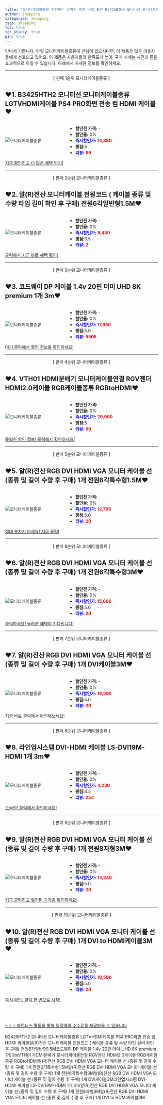 ```yaml
---
title: "모니터케이블종류 추천하는 강력한 추천 바로 확인 B3425HTH2 모니터선 모니터케이블종류 LGTVHDMI케이블 PS4"
author: shopping
categories: shopping
tags: shopping
toc: true
toc_sticky: true
pin: true
---
```

만나서 기쁩니다. 만일 모니터케이블종류에 관심이 있으시다면,  이 제품은 많은 이용자들에게 선호되고 있어요. 이 제품은 사용자들의 만족도가 높아, 구매 시에는 시간과 돈을 효과적으로 아낄 수 있습니다. 아래에서 자세한 정보를 확인하세요.

---
<p class="toplist" style="margin: 0 auto; display: block; width: fit-content;">[ 판매 1순위 모니터케이블종류 ]</p>

<h2><strong>❤️1. B3425HTH2 모니터선 모니터케이블종류 LGTVHDMI케이블 PS4 PRO화면 전송 컴 HDMI 케이블❤️</strong></h2>

<div style="display: flex; align-items: center;">
    <div style="flex: 0.4;">
        <img src="https://thumbnail7.coupangcdn.com/thumbnails/remote/230x230ex/image/vendor_inventory/e8cc/d5d0d090fe75c0b38dc42acfd47239e065ac966eb7185b05feeda4e3a960.jpg" alt="모니터케이블종류" style="max-width: 100%;">
    </div>
    <div style="flex: 0.6; margin-left: 10px;">
        <ul>
            <li><strong>할인전 가격:</strong> <del style="color: red;">-</del></li>
            <li><strong>할인율:</strong> 0%</li>
            <li><span style='color:blue'><strong>즉시할인가:</strong></span> <span style='color:red'><strong>14,880</strong></span></li>
            <li><strong>평점:</strong>5</li>
            <li><span style='color:blue'><strong>리뷰:</strong></span> <span style='color:red'><strong>99</strong></span></li>
        </ul>
    </div>
</div>
<div class="center">
    <a href="https://William4Davisa.github.io?lptag=AF9450613&subid=githubio&pageKey=2021431930&traceid=V0-153&itemId=3438633336&vendorItemId=71424873927" class="myButton">
        지금 확인하고 더 많은 혜택 받기!
    </a>
</div>


---
<p class="toplist" style="margin: 0 auto; display: block; width: fit-content;">[ 판매 2순위 모니터케이블종류 ]</p>

<h2><strong>❤️2. 알(R)전산 모니터케이블 전원코드 ( 케이블 종류 및 수량 타입 길이 확인 후 구매) 전원6각일반형1.5M❤️</strong></h2>

<div style="display: flex; align-items: center;">
    <div style="flex: 0.4;">
        <img src="https://thumbnail6.coupangcdn.com/thumbnails/remote/230x230ex/image/vendor_inventory/8a1d/4a11ae3153d09a3d7baf90c68584671f4072f68e7bb8b5d1d2a28f073d7e.jpg" alt="모니터케이블종류" style="max-width: 100%;">
    </div>
    <div style="flex: 0.6; margin-left: 10px;">
        <ul>
            <li><strong>할인전 가격:</strong> <del style="color: red;">-</del></li>
            <li><strong>할인율:</strong> 0%</li>
            <li><span style='color:blue'><strong>즉시할인가:</strong></span> <span style='color:red'><strong>8,430</strong></span></li>
            <li><strong>평점:</strong>3.5</li>
            <li><span style='color:blue'><strong>리뷰:</strong></span> <span style='color:red'><strong>2</strong></span></li>
        </ul>
    </div>
</div>
<div class="center">
    <a href="https://William4Davisa.github.io?lptag=AF9450613&subid=githubio&pageKey=6734212525&traceid=V0-153&itemId=15700111332&vendorItemId=74319904833" class="myButton">
        클릭해서 지금 바로 혜택 확인!
    </a>
</div>


---
<p class="toplist" style="margin: 0 auto; display: block; width: fit-content;">[ 판매 3순위 모니터케이블종류 ]</p>

<h2><strong>❤️3. 코드웨이 DP 케이블 1.4v 20핀 더미 UHD 8K premium 1개 3m❤️</strong></h2>

<div style="display: flex; align-items: center;">
    <div style="flex: 0.4;">
        <img src="https://thumbnail6.coupangcdn.com/thumbnails/remote/230x230ex/image/retail/images/231616669168651-e36500c0-68fe-464c-9096-0117341b9e60.jpg" alt="모니터케이블종류" style="max-width: 100%;">
    </div>
    <div style="flex: 0.6; margin-left: 10px;">
        <ul>
            <li><strong>할인전 가격:</strong> <del style="color: red;">-</del></li>
            <li><strong>할인율:</strong> 0%</li>
            <li><span style='color:blue'><strong>즉시할인가:</strong></span> <span style='color:red'><strong>17,950</strong></span></li>
            <li><strong>평점:</strong>5.0</li>
            <li><span style='color:blue'><strong>리뷰:</strong></span> <span style='color:red'><strong>5505</strong></span></li>
        </ul>
    </div>
</div>
<div class="center">
    <a href="https://William4Davisa.github.io?lptag=AF9450613&subid=githubio&pageKey=5268128079&traceid=V0-153&itemId=7501034867&vendorItemId=74791791090" class="myButton">
        여기 클릭해서 할인 정보를 확인하세요!
    </a>
</div>


---
<p class="toplist" style="margin: 0 auto; display: block; width: fit-content;">[ 판매 4순위 모니터케이블종류 ]</p>

<h2><strong>❤️4. VTH01 HDMI분배기 모니터케이블연결 RGV젠더 HDMI2.0케이블 RGB케이블종류 RGBtoHDMI❤️</strong></h2>

<div style="display: flex; align-items: center;">
    <div style="flex: 0.4;">
        <img src="https://thumbnail9.coupangcdn.com/thumbnails/remote/230x230ex/image/vendor_inventory/21c8/c00cc2778fb11f563fe808bf5e35a533658106aec349bfddd2121ad8d4f6.jpg" alt="모니터케이블종류" style="max-width: 100%;">
    </div>
    <div style="flex: 0.6; margin-left: 10px;">
        <ul>
            <li><strong>할인전 가격:</strong> <del style="color: red;">-</del></li>
            <li><strong>할인율:</strong> 0%</li>
            <li><span style='color:blue'><strong>즉시할인가:</strong></span> <span style='color:red'><strong>29,900</strong></span></li>
            <li><strong>평점:</strong>5</li>
            <li><span style='color:blue'><strong>리뷰:</strong></span> <span style='color:red'><strong>99</strong></span></li>
        </ul>
    </div>
</div>
<div class="center">
    <a href="https://William4Davisa.github.io?lptag=AF9450613&subid=githubio&pageKey=5031161578&traceid=V0-153&itemId=6757531853&vendorItemId=74050394675" class="myButton">
        특별한 할인 정보! 클릭해서 확인하세요!
    </a>
</div>


---
<p class="toplist" style="margin: 0 auto; display: block; width: fit-content;">[ 판매 5순위 모니터케이블종류 ]</p>

<h2><strong>❤️5. 알(R)전산 RGB DVI HDMI VGA 모니터 케이블 선 (종류 및 길이 수량 후 구매) 1개 전원6각특수형1.5M❤️</strong></h2>

<div style="display: flex; align-items: center;">
    <div style="flex: 0.4;">
        <img src="https://thumbnail8.coupangcdn.com/thumbnails/remote/230x230ex/image/vendor_inventory/7747/151e3fddd9ed64ac4d92407aca24058e6ad639f2151c83beed4ef3246fc6.jpg" alt="모니터케이블종류" style="max-width: 100%;">
    </div>
    <div style="flex: 0.6; margin-left: 10px;">
        <ul>
            <li><strong>할인전 가격:</strong> <del style="color: red;">-</del></li>
            <li><strong>할인율:</strong> 0%</li>
            <li><span style='color:blue'><strong>즉시할인가:</strong></span> <span style='color:red'><strong>12,790</strong></span></li>
            <li><strong>평점:</strong>5.0</li>
            <li><span style='color:blue'><strong>리뷰:</strong></span> <span style='color:red'><strong>20</strong></span></li>
        </ul>
    </div>
</div>
<div class="center">
    <a href="https://William4Davisa.github.io?lptag=AF9450613&subid=githubio&pageKey=6734223504&traceid=V0-153&itemId=15700150642&vendorItemId=77882738990" class="myButton">
        절대 놓치지 마세요! 지금 클릭!
    </a>
</div>


---
<p class="toplist" style="margin: 0 auto; display: block; width: fit-content;">[ 판매 6순위 모니터케이블종류 ]</p>

<h2><strong>❤️6. 알(R)전산 RGB DVI HDMI VGA 모니터 케이블 선 (종류 및 길이 수량 후 구매) 1개 전원6각특수형3M❤️</strong></h2>

<div style="display: flex; align-items: center;">
    <div style="flex: 0.4;">
        <img src="https://thumbnail8.coupangcdn.com/thumbnails/remote/230x230ex/image/vendor_inventory/c7dc/c98a0de1501aafd8b99b839f6e12e4d882fe7d848910d7284ebca20a36b3.jpg" alt="모니터케이블종류" style="max-width: 100%;">
    </div>
    <div style="flex: 0.6; margin-left: 10px;">
        <ul>
            <li><strong>할인전 가격:</strong> <del style="color: red;">-</del></li>
            <li><strong>할인율:</strong> 0%</li>
            <li><span style='color:blue'><strong>즉시할인가:</strong></span> <span style='color:red'><strong>15,690</strong></span></li>
            <li><strong>평점:</strong>5.0</li>
            <li><span style='color:blue'><strong>리뷰:</strong></span> <span style='color:red'><strong>20</strong></span></li>
        </ul>
    </div>
</div>
<div class="center">
    <a href="https://William4Davisa.github.io?lptag=AF9450613&subid=githubio&pageKey=6734223504&traceid=V0-153&itemId=15700150641&vendorItemId=77882738897" class="myButton">
        클릭하세요! 놀라운 혜택이 기다립니다!
    </a>
</div>


---
<p class="toplist" style="margin: 0 auto; display: block; width: fit-content;">[ 판매 7순위 모니터케이블종류 ]</p>

<h2><strong>❤️7. 알(R)전산 RGB DVI HDMI VGA 모니터 케이블 선 (종류 및 길이 수량 후 구매) 1개 DVI케이블3M❤️</strong></h2>

<div style="display: flex; align-items: center;">
    <div style="flex: 0.4;">
        <img src="https://thumbnail9.coupangcdn.com/thumbnails/remote/230x230ex/image/vendor_inventory/ea83/086933573d1cd361514758edab0d7b3a82c235fd33e6bd404d248de92518.jpg" alt="모니터케이블종류" style="max-width: 100%;">
    </div>
    <div style="flex: 0.6; margin-left: 10px;">
        <ul>
            <li><strong>할인전 가격:</strong> <del style="color: red;">-</del></li>
            <li><strong>할인율:</strong> 0%</li>
            <li><span style='color:blue'><strong>즉시할인가:</strong></span> <span style='color:red'><strong>18,590</strong></span></li>
            <li><strong>평점:</strong>5.0</li>
            <li><span style='color:blue'><strong>리뷰:</strong></span> <span style='color:red'><strong>20</strong></span></li>
        </ul>
    </div>
</div>
<div class="center">
    <a href="https://William4Davisa.github.io?lptag=AF9450613&subid=githubio&pageKey=6734223504&traceid=V0-153&itemId=15700150625&vendorItemId=77882739054" class="myButton">
        지금 바로 클릭해서 확인해보세요!
    </a>
</div>


---
<p class="toplist" style="margin: 0 auto; display: block; width: fit-content;">[ 판매 8순위 모니터케이블종류 ]</p>

<h2><strong>❤️8. 라인업시스템 DVI-HDMI 케이블 LS-DVI19M-HDMI 1개 3m❤️</strong></h2>

<div style="display: flex; align-items: center;">
    <div style="flex: 0.4;">
        <img src="https://thumbnail9.coupangcdn.com/thumbnails/remote/230x230ex/image/retail/images/2018/04/06/12/6/2d658a53-0c40-4d94-8011-75d612b36dc1.jpg" alt="모니터케이블종류" style="max-width: 100%;">
    </div>
    <div style="flex: 0.6; margin-left: 10px;">
        <ul>
            <li><strong>할인전 가격:</strong> <del style="color: red;">-</del></li>
            <li><strong>할인율:</strong> 0%</li>
            <li><span style='color:blue'><strong>즉시할인가:</strong></span> <span style='color:red'><strong>4,230</strong></span></li>
            <li><strong>평점:</strong>4.5</li>
            <li><span style='color:blue'><strong>리뷰:</strong></span> <span style='color:red'><strong>254</strong></span></li>
        </ul>
    </div>
</div>
<div class="center">
    <a href="https://William4Davisa.github.io?lptag=AF9450613&subid=githubio&pageKey=78737516&traceid=V0-153&itemId=253962232&vendorItemId=3618314013" class="myButton">
        오늘만! 클릭해서 확인하세요!
    </a>
</div>


---
<p class="toplist" style="margin: 0 auto; display: block; width: fit-content;">[ 판매 9순위 모니터케이블종류 ]</p>

<h2><strong>❤️9. 알(R)전산 RGB DVI HDMI VGA 모니터 케이블 선 (종류 및 길이 수량 후 구매) 1개 전원8자형3M❤️</strong></h2>

<div style="display: flex; align-items: center;">
    <div style="flex: 0.4;">
        <img src="https://thumbnail10.coupangcdn.com/thumbnails/remote/230x230ex/image/vendor_inventory/3fae/86908c14213fb1a1e7c0f7e6711b684b1eaa7491982034df036a6e1390c2.jpg" alt="모니터케이블종류" style="max-width: 100%;">
    </div>
    <div style="flex: 0.6; margin-left: 10px;">
        <ul>
            <li><strong>할인전 가격:</strong> <del style="color: red;">-</del></li>
            <li><strong>할인율:</strong> 0%</li>
            <li><span style='color:blue'><strong>즉시할인가:</strong></span> <span style='color:red'><strong>14,240</strong></span></li>
            <li><strong>평점:</strong>5.0</li>
            <li><span style='color:blue'><strong>리뷰:</strong></span> <span style='color:red'><strong>20</strong></span></li>
        </ul>
    </div>
</div>
<div class="center">
    <a href="https://William4Davisa.github.io?lptag=AF9450613&subid=githubio&pageKey=6734223504&traceid=V0-153&itemId=15700150638&vendorItemId=77882738946" class="myButton">
        지금 클릭하고 할인된 가격을 확인하세요!
    </a>
</div>


---
<p class="toplist" style="margin: 0 auto; display: block; width: fit-content;">[ 판매 10순위 모니터케이블종류 ]</p>

<h2><strong>❤️10. 알(R)전산 RGB DVI HDMI VGA 모니터 케이블 선 (종류 및 길이 수량 후 구매) 1개 DVI to HDMI케이블3M❤️</strong></h2>

<div style="display: flex; align-items: center;">
    <div style="flex: 0.4;">
        <img src="https://thumbnail8.coupangcdn.com/thumbnails/remote/230x230ex/image/vendor_inventory/ae46/587b60dc256ea123616c6078de826a0a4f346180443e0dd54523f84b4b9a.jpg" alt="모니터케이블종류" style="max-width: 100%;">
    </div>
    <div style="flex: 0.6; margin-left: 10px;">
        <ul>
            <li><strong>할인전 가격:</strong> <del style="color: red;">-</del></li>
            <li><strong>할인율:</strong> 0%</li>
            <li><span style='color:blue'><strong>즉시할인가:</strong></span> <span style='color:red'><strong>18,590</strong></span></li>
            <li><strong>평점:</strong>5.0</li>
            <li><span style='color:blue'><strong>리뷰:</strong></span> <span style='color:red'><strong>20</strong></span></li>
        </ul>
    </div>
</div>
<div class="center">
    <a href="https://William4Davisa.github.io?lptag=AF9450613&subid=githubio&pageKey=6734223504&traceid=V0-153&itemId=15700150634&vendorItemId=77882739029" class="myButton">
        즉시 확인, 클릭 한 번으로 시작!
    </a>
</div>

<br><br><br>[💦 💦 💦 파트너스 활동을 통해 일정액의 수수료를 제공받을 수 있습니다](https://link.coupang.com/a/bcpT2c)<br><br>B3425HTH2 모니터선 모니터케이블종류 LGTVHDMI케이블 PS4 PRO화면 전송 컴 HDMI 케이블알(R)전산 모니터케이블 전원코드 ( 케이블 종류 및 수량 타입 길이 확인 후 구매) 전원6각일반형1.5M코드웨이 DP 케이블 1.4v 20핀 더미 UHD 8K premium 1개 3mVTH01 HDMI분배기 모니터케이블연결 RGV젠더 HDMI2.0케이블 RGB케이블종류 RGBtoHDMI알(R)전산 RGB DVI HDMI VGA 모니터 케이블 선 (종류 및 길이 수량 후 구매) 1개 전원6각특수형1.5M알(R)전산 RGB DVI HDMI VGA 모니터 케이블 선 (종류 및 길이 수량 후 구매) 1개 전원6각특수형3M알(R)전산 RGB DVI HDMI VGA 모니터 케이블 선 (종류 및 길이 수량 후 구매) 1개 DVI케이블3M라인업시스템 DVI-HDMI 케이블 LS-DVI19M-HDMI 1개 3m알(R)전산 RGB DVI HDMI VGA 모니터 케이블 선 (종류 및 길이 수량 후 구매) 1개 전원8자형3M알(R)전산 RGB DVI HDMI VGA 모니터 케이블 선 (종류 및 길이 수량 후 구매) 1개 DVI to HDMI케이블3M